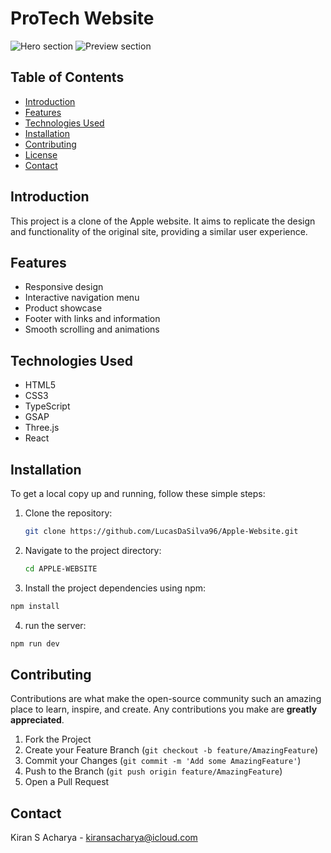 # ProTech Website

![Hero section](/public//images/Apple-website-1.png)
![Preview section](/public//images/Apple-website-2.png)

## Table of Contents

- [Introduction](#introduction)
- [Features](#features)
- [Technologies Used](#technologies-used)
- [Installation](#installation)
- [Contributing](#contributing)
- [License](#license)
- [Contact](#contact)

## Introduction

This project is a clone of the Apple website. It aims to replicate the design and functionality of the original site, providing a similar user experience.

## Features

- Responsive design
- Interactive navigation menu
- Product showcase
- Footer with links and information
- Smooth scrolling and animations

## Technologies Used

- HTML5
- CSS3
- TypeScript
- GSAP
- Three.js
- React

## Installation

To get a local copy up and running, follow these simple steps:

1. Clone the repository:
   ```sh
   git clone https://github.com/LucasDaSilva96/Apple-Website.git
   ```
2. Navigate to the project directory:

   ```sh
   cd APPLE-WEBSITE
   ```

3. Install the project dependencies using npm:

```sh
npm install
```

4. run the server:

```sh
npm run dev
```

## Contributing

Contributions are what make the open-source community such an amazing place to learn, inspire, and create. Any contributions you make are **greatly appreciated**.

1. Fork the Project
2. Create your Feature Branch (`git checkout -b feature/AmazingFeature`)
3. Commit your Changes (`git commit -m 'Add some AmazingFeature'`)
4. Push to the Branch (`git push origin feature/AmazingFeature`)
5. Open a Pull Request

## Contact

Kiran S Acharya - [kiransacharya@icloud.com](mailto:kiransacharya@icloud.com)
